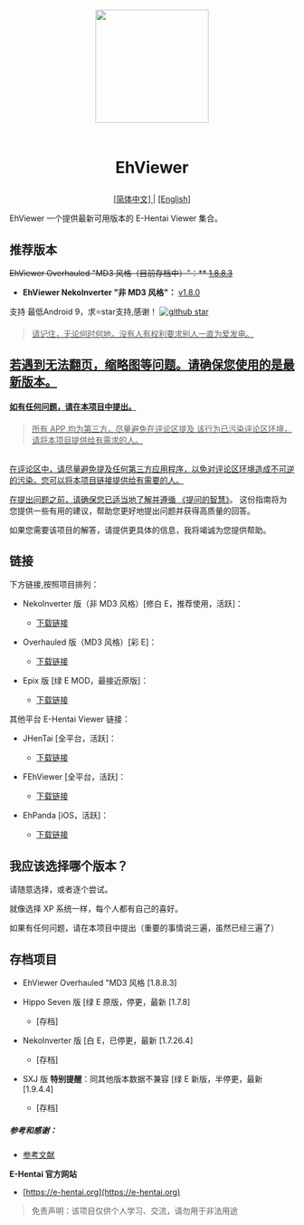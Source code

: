 <h1 align="center">
<img src="https://meowing-dirt-plantain.glitch.me/3/632c0c786e8a94c76f3e4c2b203c3aef.png" width="200">
    
<br>EhViewer<br>
</h1>
<p align="center">  

<a href="https://github.com/liufuyou/EhViewer/blob/main/README-ZH.md">
[简体中文]
 </a>
  <span> | </span>
<a href="https://github.com/liufuyou/EhViewer">
[English]
</a>
</p>

EhViewer   一个提供最新可用版本的 E-Hentai Viewer 集合。

## 推荐版本
~~EhViewer Overhauled "MD3 风格（目前存档中）"：** [1.8.8.3](https://github.com/Ehviewer-Overhauled/Ehviewer/releases)~~
* **EhViewer NekoInverter "非 MD3 风格"：** [v1.8.0](https://github.com/EhViewer-NekoInverter/EhViewer/releases)

<p>支持 最低Android 9，求⭐️star支持,感谢！
  <a target="_blank" href='https://github.com/login?return_to=%2Fliufuyou%2FEhViewer'>
    <img src="https://img.shields.io/github/stars/liufuyou/EhViewer.svg?style=flat&logo=GitHub" alt="github star"></p>

> 请记住，无论何时何地，没有人有权利要求别人一直为爱发电。

## 若遇到无法翻页，缩略图等问题。请确保您使用的是最新版本。

#### 如有任何问题，请在本项目中提出。
>所有 APP 均为第三方，尽量避免在评论区提及
该行为已污染评论区环境，请将本项目提供给有需求的人。

<br>在评论区中，请尽量避免提及任何第三方应用程序，以免对评论区环境造成不可逆的污染。您可以将本项目链接提供给有需要的人。

在提出问题之前，请确保您已适当地了解并遵循 [《提问的智慧》](https://github.com/ryanhanwu/How-To-Ask-Questions-The-Smart-Way/blob/main/README-zh_CN.md)。
这份指南将为您提供一些有用的建议，帮助您更好地提出问题并获得高质量的回答。

如果您需要该项目的解答，请提供更具体的信息，我将竭诚为您提供帮助。<br>

## 链接

下方链接,按照项目排列：

* NekoInverter 版（非 MD3 风格）[修白 E，推荐使用，活跃]：

  * [下载链接](https://github.com/EhViewer-NekoInverter/EhViewer/releases)

* Overhauled 版（MD3 风格）[彩 E]：

  * [下载链接](https://github.com/Ehviewer-Overhauled/Ehviewer/releases)
    
* Epix 版 [绿 E MOD，最接近原版]：

  * [下载链接](https://github.com/exzhawk/EhViewer/releases)

其他平台 E-Hentai Viewer 链接：

* JHenTai [全平台，活跃]：

  * [下载链接](https://github.com/jiangtian616/JHenTai/releases)
* FEhViewer [全平台，活跃]：

  * [下载链接](https://github.com/honjow/FEhViewer/releases)
* EhPanda [iOS，活跃]：

  * [下载链接](https://github.com/EhPanda-Team/EhPanda/blob/main/READMEs/README.chs.md)

## 我应该选择哪个版本？

请随意选择，或者逐个尝试。

就像选择 XP 系统一样，每个人都有自己的喜好。

如果有任何问题，请在本项目中提出（重要的事情说三遍，虽然已经三遍了）

## 存档项目
* EhViewer Overhauled "MD3 风格 [1.8.8.3]

* Hippo Seven 版 [绿 E 原版，停更，最新 [1.7.8]

  * [存档]
* NekoInverter 版 [白 E，已停更，最新 [1.7.26.4]

  * [存档]
* SXJ 版 **特别提醒**：同其他版本数据不兼容 [绿 E 新版，半停更，最新 [1.9.4.4]

  * [存档]

##### 参考和感谢：

* [参考文献](https://github.com/liufuyou/EhViewer/tree/References)

**E-Hentai 官方网站**

* [https://e-hentai.org](https://e-hentai.org)

>免责声明：该项目仅供个人学习、交流，请勿用于非法用途
